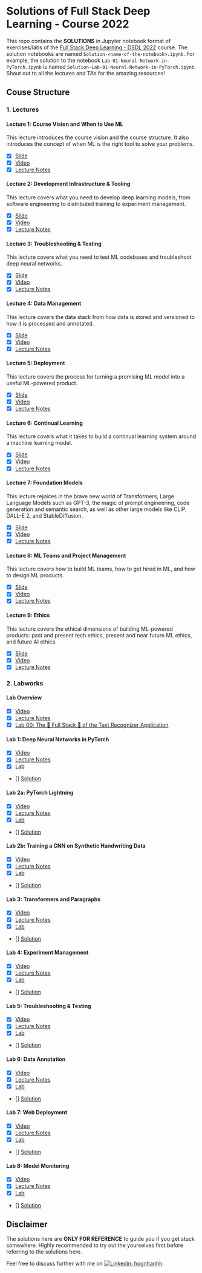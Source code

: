 # Solutions of Full Stack Deep Learning - Course 2022

This repo contains the **SOLUTIONS** in Jupyter notebook format of exercises/labs of the [Full Stack Deep Learning - DSDL 2022](https://fullstackdeeplearning.com/course/2022/) course. The solution notebooks are named `Solution-<name-of-the-notebook>.ipynb`. For example, the solution to the notebook `Lab-01-Neural-Network-in-PyTorch.ipynb` is named `Solution-Lab-01-Neural-Network-in-PyTorch.ipynb`. Shout out to all the lectures and TAs for the amazing resources!

## Couse Structure

### 1. Lectures

#### Lecture 1: Course Vision and When to Use ML

This lecture introduces the course vision and the course structure. It also introduces the concept of when ML is the right tool to solve your problems.

- [x] [Slide](https://fsdl.me/2022-lecture-01-slides)
- [x] [Video](https://www.youtube.com/watch?v=-Iob-FW5jVM)
- [x] [Lecture Notes](https://fullstackdeeplearning.com/course/2022/lecture-1-course-vision-and-when-to-use-ml/)

#### Lecture 2: Development Infrastructure & Tooling

This lecture covers what you need to develop deep learning models, from software engineering to distributed training to experiment management.

- [x] [Slide](https://fsdl.me/2022-lecture-02-slides)
- [x] [Video](https://www.youtube.com/watch?v=BPYOsDCZbno)
- [x] [Lecture Notes](https://fullstackdeeplearning.com/course/2022/lecture-2-development-infrastructure-and-tooling/)

#### Lecture 3: Troubleshooting & Testing

This lecture covers what you need to test ML codebases and troubleshoot deep neural networks.

- [x] [Slide](https://fsdl.me/2022-lecture-03-slides)
- [x] [Video](https://www.youtube.com/watch?v=RLemHNAO5Lw)
- [x] [Lecture Notes](https://fullstackdeeplearning.com/course/2022/lecture-3-troubleshooting-and-testing/)

#### Lecture 4: Data Management

This lecture covers the data stack from how data is stored and versioned to how it is processed and annotated.

- [x] [Slide](https://fsdl.me/2022-lecture-04-slides)
- [x] [Video](https://www.youtube.com/watch?v=Jlm4oqW41vY)
- [x] [Lecture Notes](https://fullstackdeeplearning.com/course/2022/lecture-4-data-management/)

#### Lecture 5: Deployment

This lecture covers the process for turning a promising ML model into a useful ML-powered product.

- [x] [Slide](https://fsdl.me/2022-lecture-05-slides)
- [x] [Video](https://www.youtube.com/watch?v=W3hKjXg7fXM)
- [x] [Lecture Notes](https://fullstackdeeplearning.com/course/2022/lecture-5-deployment/)

#### Lecture 6: Continual Learning

This lecture covers what it takes to build a continual learning system around a machine learning model.

- [x] [Slide](https://fsdl.me/2022-lecture-06-slides)
- [x] [Video](https://www.youtube.com/watch?v=W3hKjXg7fXM)
- [x] [Lecture Notes](https://fullstackdeeplearning.com/course/2022/lecture-6-continual-learning/)

#### Lecture 7: Foundation Models

This lecture rejoices in the brave new world of Transformers, Large Language Models such as GPT-3, the magic of prompt engineering, code generation and semantic search, as well as other large models like CLIP, DALL-E 2, and StableDiffusion.

- [x] [Slide](https://fsdl.me/2022-lecture-07-slides)
- [x] [Video](https://www.youtube.com/watch?v=Rm11UeGwGgk)
- [x] [Lecture Notes](https://fullstackdeeplearning.com/course/2022/lecture-7-foundation-models/)

#### Lecture 8: ML Teams and Project Management

This lecture covers how to build ML teams, how to get hired in ML, and how to design ML products.

- [x] [Slide](https://fsdl.me/2022-lecture-08-slides)
- [x] [Video](https://www.youtube.com/watch?v=a54xH6nT4Sw)
- [x] [Lecture Notes](https://fullstackdeeplearning.com/course/2022/lecture-8-teams-and-pm/)

#### Lecture 9: Ethics

This lecture covers the ethical dimensions of building ML-powered products: past and present tech ethics, present and near future ML ethics, and future AI ethics.

- [x] [Slide](https://fsdl.me/2022-lecture-09-slides)
- [x] [Video](https://www.youtube.com/watch?v=7FQpbYTqjAA)
- [x] [Lecture Notes](https://fullstackdeeplearning.com/course/2022/lecture-9-ethics/)

### 2. Labworks

#### Lab Overview

- [x] [Video](https://www.youtube.com/watch?v=hltjXcaxExY)
- [x] [Lecture Notes](https://fullstackdeeplearning.com/course/2022/lab-0-overview/)
- [x] [Lab 00: The 🥞 Full Stack 🥞 of the Text Recognizer Application](https://colab.research.google.com/github/full-stack-deep-learning/fsdl-text-recognizer-2022-labs/blob/main/overview.ipynb)

#### Lab 1:  Deep Neural Networks in PyTorch

- [x] [Video](https://www.youtube.com/watch?v=9w8CVuHUk8U)
- [x] [Lecture Notes](https://fullstackdeeplearning.com/course/2022/labs-1-3-cnns-transformers-pytorch-lightning/)
- [x] [Lab](https://colab.research.google.com/github/full-stack-deep-learning/fsdl-text-recognizer-2022-labs/blob/main/lab01/notebooks/lab01_pytorch.ipynb)
- [] [Solution]()

#### Lab 2a:  PyTorch Lightning

- [x] [Video](https://www.youtube.com/watch?v=6fSd8RdtDBss)
- [x] [Lecture Notes](https://fullstackdeeplearning.com/course/2022/labs-1-3-cnns-transformers-pytorch-lightning/)
- [x] [Lab](https://colab.research.google.com/github/full-stack-deep-learning/fsdl-text-recognizer-2022-labs/blob/main/lab02/notebooks/lab02a_lightning.ipynb)
- [] [Solution]()

#### Lab 2b: Training a CNN on Synthetic Handwriting Data

- [x] [Video](https://www.youtube.com/watch?v=6fSd8RdtDBs)
- [x] [Lecture Notes](https://fullstackdeeplearning.com/course/2022/labs-1-3-cnns-transformers-pytorch-lightning/)
- [x] [Lab](https://colab.research.google.com/github/full-stack-deep-learning/fsdl-text-recognizer-2022-labs/blob/main/lab02/notebooks/lab02b_cnn.ipynb)
- [] [Solution]()

#### Lab 3: Transformers and Paragraphs

- [x] [Video](https://www.youtube.com/watch?v=lsWLgQyaeik)
- [x] [Lecture Notes](https://fullstackdeeplearning.com/course/2022/labs-1-3-cnns-transformers-pytorch-lightning/)
- [x] [Lab](https://colab.research.google.com/github/full-stack-deep-learning/fsdl-text-recognizer-2022-labs/blob/main/lab03/notebooks/lab03_transformers.ipynb)
- [] [Solution]()

#### Lab 4: Experiment Management

- [x] [Video](https://www.youtube.com/watch?v=NEGDJuINE9E)
- [x] [Lecture Notes](https://fullstackdeeplearning.com/course/2022/lab-4-experiment-management/)
- [x] [Lab](https://colab.research.google.com/github/full-stack-deep-learning/fsdl-text-recognizer-2022-labs/blob/main/lab04/notebooks/lab04_experiments.ipynb)
- [] [Solution]()

#### Lab 5: Troubleshooting & Testing

- [x] [Video](https://www.youtube.com/watch?v=D65SlCSoS-0)
- [x] [Lecture Notes](https://fullstackdeeplearning.com/course/2022/lab-5-troubleshooting-and-testing/)
- [x] [Lab](https://colab.research.google.com/github/full-stack-deep-learning/fsdl-text-recognizer-2022-labs/blob/main/lab05/notebooks/lab05_troubleshooting.ipynb)
- [] [Solution]()

#### Lab 6: Data Annotation

- [x] [Video](https://www.youtube.com/watch?v=zoS5Fx2Ou1Y)
- [x] [Lecture Notes](https://fullstackdeeplearning.com/course/2022/lab-6-data-annotation/)
- [x] [Lab](https://colab.research.google.com/github/full-stack-deep-learning/fsdl-text-recognizer-2022-labs/blob/main/lab06/notebooks/lab06_data.ipynb)
- [] [Solution]()

#### Lab 7: Web Deployment

- [x] [Video](https://www.youtube.com/watch?v=2j6rG-4zS6w)
- [x] [Lecture Notes](https://fullstackdeeplearning.com/course/2022/lab-7-web-deployment/)
- [x] [Lab](https://colab.research.google.com/github/full-stack-deep-learning/fsdl-text-recognizer-2022-labs/blob/main/lab07/notebooks/lab07_deployment.ipynb)
- [] [Solution]()

#### Lab 8: Model Monitoring

- [x] [Video](https://www.youtube.com/watch?v=-mKzxSC0r7w)
- [x] [Lecture Notes](https://fullstackdeeplearning.com/course/2022/lecture-8-teams-and-pm/)
- [x] [Lab](https://colab.research.google.com/github/full-stack-deep-learning/fsdl-text-recognizer-2022-labs/blob/main/lab08/notebooks/lab08_monitoring.ipynb)
- [] [Solution]()

## Disclaimer

The solutions here are **ONLY FOR REFERENCE** to guide you if you get stuck somewhere. Highly recommended to try out the yourselves first before referring to the solutions here.

Feel free to discuss further with me on [![Linkedin: hognhanhh](https://img.shields.io/badge/-HongHanh-blue?style=flat-square&logo=Linkedin&logoColor=white&link=https://www.linkedin.com/in/thi-hong-hanh-tran-0b886212a/)](https://www.linkedin.com/in/thi-hong-hanh-tran-0b886212a/).
